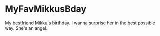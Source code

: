 # MyFavMikkusBday
My bestfriend Mikku's birthday. I wanna surprise her in the best possible way. She's an angel.
